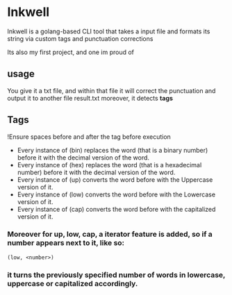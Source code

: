 # Inkwell

Inkwell is a golang-based CLI tool that takes a input file and formats its string via custom tags and punctuation corrections

Its also my first project, and one im proud of
<h2> usage </h2>

You give it a txt file, and within that file it will correct the punctuation and output it to another file result.txt
moreover, it detects <strong> tags </strong> 

<h2> Tags </h2>
!Ensure spaces before and after the tag before execution
<ul>
<li> Every instance of (bin) replaces the word (that is a binary number) before it with the decimal version of the word. </li>

<li> Every instance of (hex) replaces the word (that is a hexadecimal number) before it with the decimal version of the word. </li>

  <li> Every instance of (up) converts the word before with the Uppercase version of it. </li>

  <li> Every instance of (low) converts the word before with the Lowercase version of it. </li>

  <li> Every instance of (cap) converts the word before with the capitalized version of it. </li>
</ul>
  
 
<h3> Moreover for up, low, cap, a iterator feature is added, so if a number appears next to it, like so: </h3>

```
(low, <number>)
```
<h3> it turns the previously specified number of words in lowercase, uppercase or capitalized accordingly. </h3>
